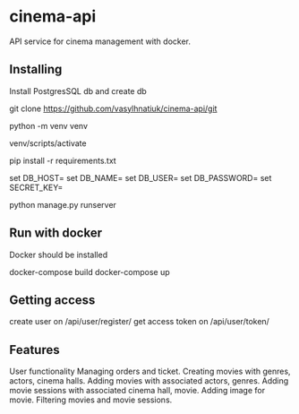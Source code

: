 # cinema-api
API service for cinema management with docker.

## Installing

Install PostgresSQL db and create db

git clone https://github.com/vasylhnatiuk/cinema-api/git

python -m venv venv

venv/scripts/activate

pip install -r requirements.txt

set DB_HOST=<your db hostname>
set DB_NAME=<your db name>
set DB_USER=<your db username>
set DB_PASSWORD=<your db user password>
set SECRET_KEY=<your secret key>

python manage.py runserver

## Run with docker

Docker should be installed

docker-compose build
docker-compose up

## Getting access

create user on /api/user/register/
get access token on /api/user/token/

## Features

User functionality
Managing orders and ticket.
Creating movies with genres, actors, cinema halls.
Adding movies with associated actors, genres.
Adding movie sessions with associated cinema hall, movie.
Adding image for movie.
Filtering movies and movie sessions.

